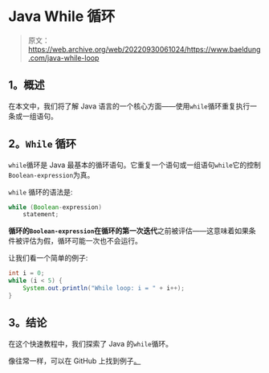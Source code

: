 # Java While 循环

> 原文：<https://web.archive.org/web/20220930061024/https://www.baeldung.com/java-while-loop>

## 1。概述

在本文中，我们将了解 Java 语言的一个核心方面——使用`while`循环重复执行一条或一组语句。

## 2。`While` 循环

`while`循环是 Java 最基本的循环语句。它重复一个语句或一组语句`while`它的控制`Boolean-expression`为真。

`while` 循环的语法是:

```java
while (Boolean-expression) 
    statement;
```

**循环的`Boolean-expression`在循环的第一次迭代**之前被评估——这意味着如果条件被评估为假，循环可能一次也不会运行。

让我们看一个简单的例子:

```java
int i = 0;
while (i < 5) {
    System.out.println("While loop: i = " + i++);
}
```

## 3。结论

在这个快速教程中，我们探索了 Java 的`while`循环。

像往常一样，可以在 GitHub 上找到例子[。](https://web.archive.org/web/20220628084443/https://github.com/eugenp/tutorials/tree/master/core-java-modules/core-java-lang-syntax)